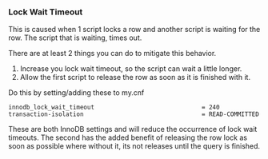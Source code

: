### Lock Wait Timeout
This is caused when 1 script locks a row and another script is waiting for the row. The script that is waiting, times out.

There are at least 2 things you can do to mitigate this behavior.

1. Increase you lock wait timeout, so the script can wait a little longer.
2. Allow the first script to release the row as soon as it is finished with it.

Do this by setting/adding these to my.cnf
```
innodb_lock_wait_timeout                              = 240
transaction-isolation                                 = READ-COMMITTED
```

These are both InnoDB settings and will reduce the occurrence of lock wait timeouts. The second has the added benefit of releasing the row lock as soon as possible where without it, its not releases until the query is finished.